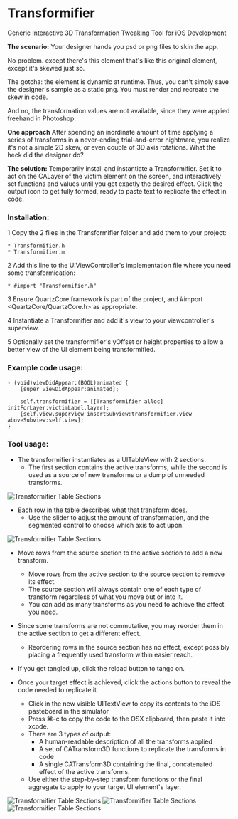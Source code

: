 # Transformifier

Generic Interactive 3D Transformation Tweaking Tool for iOS Development

**The scenario:**
Your designer hands you psd or png files to skin the app. 

No problem. except there's this element that's like this original element, except it's skewed just so. 

The gotcha: the element is dynamic at runtime.  Thus, you can't simply save the designer's sample as a static png. You must render and recreate the skew in code.

And no, the transformation values are not available, since they were applied freehand in Photoshop.

**One approach**
After spending an inordinate amount of time applying a series of transforms in a never-ending trial-and-error nightmare, you realize it's not a simple 2D skew, or even couple of 3D axis rotations. What the heck did the designer do?

**The solution:**
Temporarily install and instantiate a Transformifier. Set it to act on the CALayer of the victim element on the screen, and interactively set functions and values until you get exactly the desired effect. Click the output icon to get fully formed, ready to paste text to replicate the effect in code.

### Installation:

1 Copy the 2 files in the Transformifier folder and add them to your project:

	* Transformifier.h
	* Transformifier.m
	
2 Add this line to the UIViewController's implementation file where you need some transformication:

	* #import "Transformifier.h"

3 Ensure QuartzCore.framework is part of the project, and #import <QuartzCore/QuartzCore.h> as appropriate.

4 Instantiate a Transformifier and add it's view to your viewcontroller's superview.

5 Optionally set the transformifier's yOffset or height properties to allow a better view of the UI element being transformified.


### Example code usage:

	- (void)viewDidAppear:(BOOL)animated {
		[super viewDidAppear:animated];

		self.transformifier = [[Transformifier alloc] initForLayer:victimLabel.layer];
		[self.view.superview insertSubview:transformifier.view aboveSubview:self.view];
	}


### Tool usage:


* The transformifier instantiates as a UITableView with 2 sections. 
	* The first section contains the active transforms, while the second is used as a source of new transforms or a dump of unneeded transforms.

![Transformifier Table Sections](Transformifier/wiki/images/transformifier1.png)

* Each row in the table describes what that transform does. 
	* Use the slider to adjust the amount of transformation, and the segmented control to choose which axis to act upon.

![Transformifier Table Sections](Transformifier/wiki/images/transformifier2.png)
 
* Move rows from the source section to the active section to add a new transform. 
	* Move rows from the active section to the source section to remove its effect. 
	* The source section will always contain one of each type of transform regardless of what you move out or into it. 
	* You can add as many transforms as you need to achieve the affect you need.  
  
        
* Since some transforms are not commutative, you may reorder them in the active section to get a different effect. 
	* Reordering rows in the source section has no effect, except possibly placing a frequently used transform within easier reach.  
        
* If you get tangled up, click the reload button to tango on.  
        
* Once your target effect is achieved, click the actions button to reveal the code needed to replicate it.
	* Click in the new visible UITextView to copy its contents to the iOS pasteboard in the simulator
	* Press ⌘-c to copy the code to the OSX clipboard, then paste it into xcode.
	* There are 3 types of output:
		* A human-readable description of all the transforms applied
		* A set of CATransform3D functions to replicate the transforms in code
		* A single CATransform3D containing the final, concatenated effect of the active transforms.
	* Use either the step-by-step transform functions or the final aggregate to apply to your target UI element's layer.  

![Transformifier Table Sections](Transformifier/wiki/images/transformifier3.png)
![Transformifier Table Sections](Transformifier/wiki/images/transformifier4.png)
![Transformifier Table Sections](Transformifier/wiki/images/transformifier5.png)

